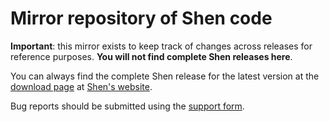 # Mirror repository of Shen code

**Important**: this mirror exists to keep track of changes across releases for reference purposes. **You will not find complete Shen releases here**.

You can always find the complete Shen release for the latest version at the [download page](http://www.shenlanguage.org/download_form.html) at [Shen's website](http://www.shenlanguage.org).

Bug reports should be submitted using the [support form](http://www.shenlanguage.org/support.html).